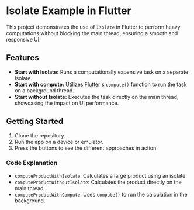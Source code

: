 # Isolate Example in Flutter

This project demonstrates the use of `Isolate` in Flutter to perform heavy computations without blocking the main thread, ensuring a smooth and responsive UI.

## Features

- **Start with Isolate:** Runs a computationally expensive task on a separate isolate.
- **Start with compute:** Utilizes Flutter's `compute()` function to run the task on a background thread.
- **Start without Isolate:** Executes the task directly on the main thread, showcasing the impact on UI performance.

## Getting Started

1. Clone the repository.
2. Run the app on a device or emulator.
3. Press the buttons to see the different approaches in action.

### Code Explanation

- `computeProductWithIsolate`: Calculates a large product using an isolate.
- `computeProductWithoutIsolate`: Calculates the product directly on the main thread.
- `computeProductWithCompute`: Uses `compute()` to run the calculation in the background.


